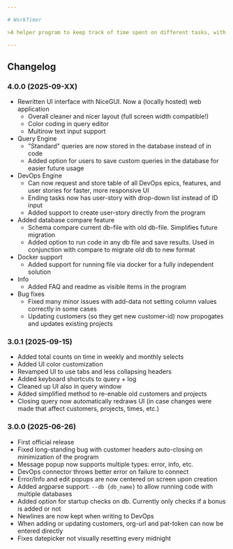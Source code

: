 ```yaml
---

# WorkTimer

>A helper program to keep track of time spent on different tasks, with built-in DevOps integration.

---
```


## Changelog

### 4.0.0 (2025-09-XX)
- Rewritten UI interface with NiceGUI. Now a (locally hosted) web application
  - Overall cleaner and nicer layout (full screen width compatible!)
  - Color coding in query editor
  - Multirow text input support
- Query Engine
  - "Standard" queries are now stored in the database instead of in code
  - Added option for users to save custom queries in the database for easier future usage
- DevOps Engine
  - Can now request and store table of all DevOps epics, features, and user stories for faster, more responsive UI
  - Ending tasks now has user-story with drop-down list instead of ID input
  - Added support to create user-story directly from the program
- Added database compare feature
  - Schema compare current db-file with old db-file. Simplifies future migration
  - Added option to run code in any db file and save results. Used in conjunction with compare to migrate old db to new format
- Docker support
  - Added support for running file via docker for a fully independent solution
- Info
  - Added FAQ and readme as visible items in the program
- Bug fixes
  - Fixed many minor issues with add-data not setting column values correctly in some cases
  - Updating customers (so they get new customer-id) now propogates and updates existing projects

### 3.0.1 (2025-09-15)
- Added total counts on time in weekly and monthly selects
- Added UI color customization
- Revamped UI to use tabs and less collapsing headers
- Added keyboard shortcuts to query + log
- Cleaned up UI also in query window
- Added simplified method to re-enable old customers and projects
- Closing query now automatically redraws UI (in case changes were made that affect customers, projects, times, etc.)

### 3.0.0 (2025-06-26)
- First official release
- Fixed long-standing bug with customer headers auto-closing on minimization of the program
- Message popup now supports multiple types: error, info, etc.
- DevOps connector throws better error on failure to connect
- Error/Info and edit popups are now centered on screen upon creation
- Added argparse support: `--db {db_name}` to allow running code with multiple databases
- Added option for startup checks on db. Currently only checks if a bonus is added or not
- Newlines are now kept when writing to DevOps
- When adding or updating customers, org-url and pat-token can now be entered directly
- Fixes datepicker not visually resetting every midnight